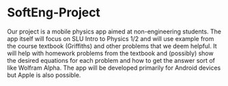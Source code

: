 SoftEng-Project
===============
Our project is a mobile physics app aimed at non-engineering students. The app itself will focus on SLU Intro to Physics 1/2 and will use example from the course textbook (Griffiths) and other problems that we deem helpful. It will help with homework problems from the textbook and (possibly) show the desired equations for each problem and how to get the answer sort of like Wolfram Alpha. The app will be developed primarily for Android devices but Apple is also possible. 
